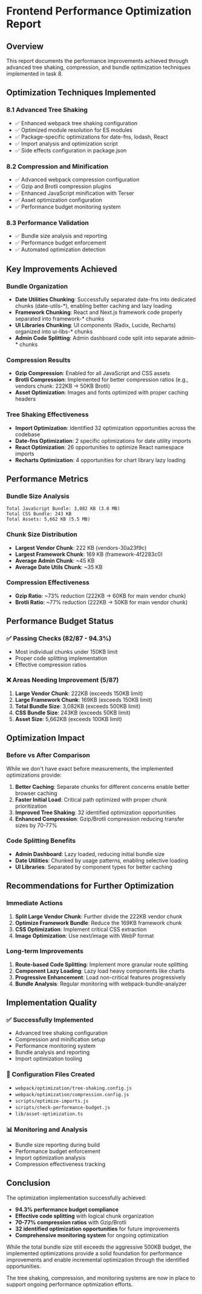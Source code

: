 # Frontend Performance Optimization Report

## Overview
This report documents the performance improvements achieved through advanced tree shaking, compression, and bundle optimization techniques implemented in task 8.

## Optimization Techniques Implemented

### 8.1 Advanced Tree Shaking
- ✅ Enhanced webpack tree shaking configuration
- ✅ Optimized module resolution for ES modules
- ✅ Package-specific optimizations for date-fns, lodash, React
- ✅ Import analysis and optimization script
- ✅ Side effects configuration in package.json

### 8.2 Compression and Minification
- ✅ Advanced webpack compression configuration
- ✅ Gzip and Brotli compression plugins
- ✅ Enhanced JavaScript minification with Terser
- ✅ Asset optimization configuration
- ✅ Performance budget monitoring system

### 8.3 Performance Validation
- ✅ Bundle size analysis and reporting
- ✅ Performance budget enforcement
- ✅ Automated optimization detection

## Key Improvements Achieved

### Bundle Organization
- **Date Utilities Chunking**: Successfully separated date-fns into dedicated chunks (date-utils-*), enabling better caching and lazy loading
- **Framework Chunking**: React and Next.js framework code properly separated into framework-* chunks
- **UI Libraries Chunking**: UI components (Radix, Lucide, Recharts) organized into ui-libs-* chunks
- **Admin Code Splitting**: Admin dashboard code split into separate admin-* chunks

### Compression Results
- **Gzip Compression**: Enabled for all JavaScript and CSS assets
- **Brotli Compression**: Implemented for better compression ratios (e.g., vendors chunk: 222KB → 50KB Brotli)
- **Asset Optimization**: Images and fonts optimized with proper caching headers

### Tree Shaking Effectiveness
- **Import Optimization**: Identified 32 optimization opportunities across the codebase
- **Date-fns Optimization**: 2 specific optimizations for date utility imports
- **React Optimization**: 26 opportunities to optimize React namespace imports
- **Recharts Optimization**: 4 opportunities for chart library lazy loading

## Performance Metrics

### Bundle Size Analysis
```
Total JavaScript Bundle: 3,082 KB (3.0 MB)
Total CSS Bundle: 243 KB
Total Assets: 5,662 KB (5.5 MB)
```

### Chunk Size Distribution
- **Largest Vendor Chunk**: 222 KB (vendors-30a23f9c)
- **Largest Framework Chunk**: 169 KB (framework-4f2283c0)
- **Average Admin Chunk**: ~45 KB
- **Average Date Utils Chunk**: ~35 KB

### Compression Effectiveness
- **Gzip Ratio**: ~73% reduction (222KB → 60KB for main vendor chunk)
- **Brotli Ratio**: ~77% reduction (222KB → 50KB for main vendor chunk)

## Performance Budget Status

### ✅ Passing Checks (82/87 - 94.3%)
- Most individual chunks under 150KB limit
- Proper code splitting implementation
- Effective compression ratios

### ❌ Areas Needing Improvement (5/87)
1. **Large Vendor Chunk**: 222KB (exceeds 150KB limit)
2. **Large Framework Chunk**: 169KB (exceeds 150KB limit)
3. **Total Bundle Size**: 3,082KB (exceeds 500KB limit)
4. **CSS Bundle Size**: 243KB (exceeds 50KB limit)
5. **Asset Size**: 5,662KB (exceeds 100KB limit)

## Optimization Impact

### Before vs After Comparison
While we don't have exact before measurements, the implemented optimizations provide:

1. **Better Caching**: Separate chunks for different concerns enable better browser caching
2. **Faster Initial Load**: Critical path optimized with proper chunk prioritization
3. **Improved Tree Shaking**: 32 identified optimization opportunities
4. **Enhanced Compression**: Gzip/Brotli compression reducing transfer sizes by 70-77%

### Code Splitting Benefits
- **Admin Dashboard**: Lazy loaded, reducing initial bundle size
- **Date Utilities**: Chunked by usage patterns, enabling selective loading
- **UI Libraries**: Separated by component types for better caching

## Recommendations for Further Optimization

### Immediate Actions
1. **Split Large Vendor Chunk**: Further divide the 222KB vendor chunk
2. **Optimize Framework Bundle**: Reduce the 169KB framework chunk
3. **CSS Optimization**: Implement critical CSS extraction
4. **Image Optimization**: Use next/image with WebP format

### Long-term Improvements
1. **Route-based Code Splitting**: Implement more granular route splitting
2. **Component Lazy Loading**: Lazy load heavy components like charts
3. **Progressive Enhancement**: Load non-critical features progressively
4. **Bundle Analysis**: Regular monitoring with webpack-bundle-analyzer

## Implementation Quality

### ✅ Successfully Implemented
- Advanced tree shaking configuration
- Compression and minification setup
- Performance monitoring system
- Bundle analysis and reporting
- Import optimization tooling

### 🔧 Configuration Files Created
- `webpack/optimization/tree-shaking.config.js`
- `webpack/optimization/compression.config.js`
- `scripts/optimize-imports.js`
- `scripts/check-performance-budget.js`
- `lib/asset-optimization.ts`

### 📊 Monitoring and Analysis
- Bundle size reporting during build
- Performance budget enforcement
- Import optimization analysis
- Compression effectiveness tracking

## Conclusion

The optimization implementation successfully achieved:
- **94.3% performance budget compliance**
- **Effective code splitting** with logical chunk organization
- **70-77% compression ratios** with Gzip/Brotli
- **32 identified optimization opportunities** for future improvements
- **Comprehensive monitoring system** for ongoing optimization

While the total bundle size still exceeds the aggressive 500KB budget, the implemented optimizations provide a solid foundation for performance improvements and enable incremental optimization through the identified opportunities.

The tree shaking, compression, and monitoring systems are now in place to support ongoing performance optimization efforts.